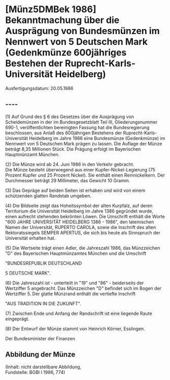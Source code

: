 # [Münz5DMBek 1986] Bekanntmachung über die Ausprägung von Bundesmünzen im Nennwert von 5 Deutschen Mark (Gedenkmünze 600jähriges Bestehen der Ruprecht-Karls-Universität Heidelberg)

Ausfertigungsdatum: 20.05.1986

 

## ----

(1) Auf Grund des § 6 des Gesetzes über die Ausprägung von Scheidemünzen in der im Bundesgesetzblatt Teil III, Gliederungsnummer 690-1, veröffentlichten bereinigten Fassung hat die Bundesregierung beschlossen, aus Anlaß des 600jährigen Bestehens der Ruprecht-Karls-Universität Heidelberg im Jahre 1986 eine Bundesmünze (Gedenkmünze) im Nennwert von 5 Deutschen Mark prägen zu lassen. Die Auflage der Münze beträgt 8,35 Millionen Stück. Die Prägung erfolgt im Bayerischen Hauptmünzamt München.

(2) Die Münze wird ab 24. Juni 1986 in den Verkehr gebracht.  
Die Münze besteht überwiegend aus einer Kupfer-Nickel-Legierung (75 Prozent Kupfer und 25 Prozent Nickel). Sie enthält einen Reinnickelkern. Der Durchmesser beträgt 29 Millimeter, das Gewicht 10 Gramm.

(3) Das Gepräge auf beiden Seiten ist erhaben und wird von einem schützenden glatten Randstab umgeben.

(4) Die Bildseite zeigt das Hoheitssymbol der alten Kurpfalz, auf deren Territorium die Universität Heidelberg im Jahre 1386 gegründet wurde, einen aufrecht stehenden bekrönten Löwen. Die Umschrift enthält die Worte "600 JAHRE UNIVERSITÄT HEIDELBERG 1386 - 1986", den lateinischen Namen der Universität, RUPERTO CAROLA, sowie die Inschrift des alten Rektoratssiegels SEMPER APERTUS, die sich bis heute als Sinnspruch der Universität erhalten hat.

(5) Die Wertseite trägt einen Adler, die Jahreszahl 1986, das Münzzeichen "D" des Bayerischen Hauptmünzamtes München und die Umschrift

  
"BUNDESREPUBLIK DEUTSCHLAND

5 DEUTSCHE MARK".

(6) Die Jahreszahl ist - unterteilt in "19" und "86" - beiderseits der Wertziffer 5 angebracht. Das Münzzeichen "D" befindet sich im Bogen der Wertziffer 5. Der glatte Münzrand enthält die vertiefte Inschrift

  
"AUS TRADITION IN DIE ZUKUNFT".

(7) Zwischen Ende und Anfang der Randschrift ist eine liegende Raute eingeprägt.

(8) Der Entwurf der Münze stammt von Heinrich Körner, Esslingen.  
  
Der Bundesminister der Finanzen


## Abbildung der Münze

(Inhalt: nicht darstellbare Abbildung,  
Fundstelle: BGBl I 1986, 774)
